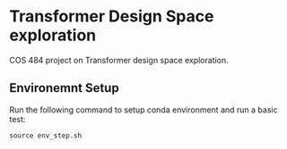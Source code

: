 # Transformer Design Space exploration
COS 484 project on Transformer design space exploration.

## Environemnt Setup

Run the following command to setup conda environment and run a basic test:
```
source env_step.sh
```

